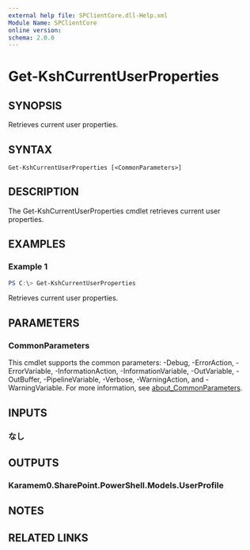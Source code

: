 ```yaml
---
external help file: SPClientCore.dll-Help.xml
Module Name: SPClientCore
online version:
schema: 2.0.0
---
```


# Get-KshCurrentUserProperties

## SYNOPSIS
Retrieves current user properties.

## SYNTAX

```
Get-KshCurrentUserProperties [<CommonParameters>]
```

## DESCRIPTION
The Get-KshCurrentUserProperties cmdlet retrieves current user properties.

## EXAMPLES

### Example 1
```powershell
PS C:\> Get-KshCurrentUserProperties
```

Retrieves current user properties.

## PARAMETERS

### CommonParameters
This cmdlet supports the common parameters: -Debug, -ErrorAction, -ErrorVariable, -InformationAction, -InformationVariable, -OutVariable, -OutBuffer, -PipelineVariable, -Verbose, -WarningAction, and -WarningVariable. For more information, see [about_CommonParameters](http://go.microsoft.com/fwlink/?LinkID=113216).

## INPUTS

### なし

## OUTPUTS

### Karamem0.SharePoint.PowerShell.Models.UserProfile

## NOTES

## RELATED LINKS
